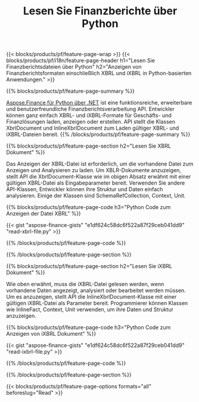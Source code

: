 ﻿---
title: Lesen Sie Finanzberichte über Python
url: /de/python-net/view/
description:  Python-Code zum Anzeigen von Finanzberichten in XBRL- und iXBRL-Dateien über die Python-Bibliothek.
---
{{< blocks/products/pf/feature-page-wrap >}}
{{< blocks/products/pf/i18n/feature-page-header h1="Lesen Sie Finanzberichtsdateien über Python" h2="Anzeigen von Finanzberichtsformaten einschließlich XBRL und iXBRL in Python-basierten Anwendungen." >}}

{{% blocks/products/pf/feature-page-summary %}}

[Aspose.Finance für Python über .NET](https://products.aspose.com/finance/python-net/) ist eine funktionsreiche, erweiterbare und benutzerfreundliche Finanzberichtsverarbeitung API. Entwickler können ganz einfach XBRL- und iXBRL-Formate für Geschäfts- und Finanzlösungen laden, anzeigen oder erstellen. API stellt die Klassen XbrlDocument und InlineXbrlDocument zum Laden gültiger XBRL- und iXBRL-Dateien bereit.
{{% /blocks/products/pf/feature-page-summary %}}

{{% blocks/products/pf/feature-page-section h2="Lesen Sie XBRL Dokument" %}}

Das Anzeigen der XBRL-Datei ist erforderlich, um die vorhandene Datei zum Anzeigen und Analysieren zu laden. Um XBLR-Dokumente anzuzeigen, stellt API die XbrlDocument-Klasse wie im obigen Absatz erwähnt mit einer gültigen XBRL-Datei als Eingabeparameter bereit. Verwenden Sie andere API-Klassen, Entwickler können ihre Struktur und Daten einfach analysieren. Einige der Klassen sind SchemaRefCollection, Context, Unit.

{{% blocks/products/pf/feature-page-code h3="Python Code zum Anzeigen der Datei XBRL" %}}

{{< gist "aspose-finance-gists" "e1df624c58dc6f522a87f29ceb041dd9" "read-xbrl-file.py" >}} 

{{% /blocks/products/pf/feature-page-code %}}

{{% /blocks/products/pf/feature-page-section %}}

{{% blocks/products/pf/feature-page-section h2="Lesen Sie iXBRL Dokument" %}}

Wie oben erwähnt, muss die iXBRL-Datei gelesen werden, wenn vorhandene Daten angezeigt, analysiert oder bearbeitet werden müssen. Um es anzuzeigen, stellt API die InlineXbrlDocument-Klasse mit einer gültigen iXBRL-Datei als Parameter bereit. Programmierer können Klassen wie InlineFact, Context, Unit verwenden, um ihre Daten und Struktur anzuzeigen. 

{{% blocks/products/pf/feature-page-code h3="Python Code zum Anzeigen von iXBRL Dokument" %}}

{{< gist "aspose-finance-gists" "e1df624c58dc6f522a87f29ceb041dd9" "read-ixbrl-file.py" >}}

{{% /blocks/products/pf/feature-page-code %}}

{{% /blocks/products/pf/feature-page-section %}}

{{< blocks/products/pf/feature-page-options formats="all" beforeslug="Read" >}}